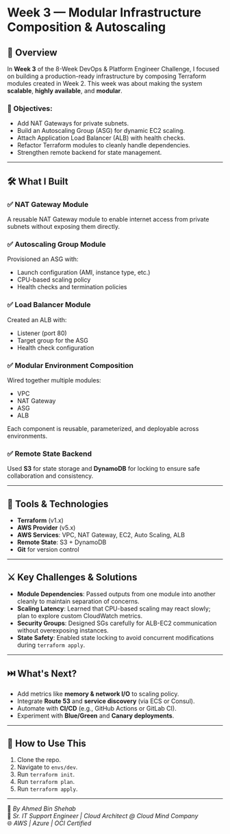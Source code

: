 # Week 3 — Modular Infrastructure Composition & Autoscaling

## 🚀 Overview

In **Week 3** of the 8-Week DevOps & Platform Engineer Challenge, I focused on building a production-ready infrastructure by composing Terraform modules created in Week 2. This week was about making the system **scalable**, **highly available**, and **modular**.

### 🔑 Objectives:
- Add NAT Gateways for private subnets.
- Build an Autoscaling Group (ASG) for dynamic EC2 scaling.
- Attach Application Load Balancer (ALB) with health checks.
- Refactor Terraform modules to cleanly handle dependencies.
- Strengthen remote backend for state management.

---

## 🛠️ What I Built

### ✅ NAT Gateway Module
A reusable NAT Gateway module to enable internet access from private subnets without exposing them directly.

### ✅ Autoscaling Group Module
Provisioned an ASG with:
- Launch configuration (AMI, instance type, etc.)
- CPU-based scaling policy
- Health checks and termination policies

### ✅ Load Balancer Module
Created an ALB with:
- Listener (port 80)
- Target group for the ASG
- Health check configuration

### ✅ Modular Environment Composition
Wired together multiple modules:
- VPC
- NAT Gateway
- ASG
- ALB

Each component is reusable, parameterized, and deployable across environments.

### ✅ Remote State Backend
Used **S3** for state storage and **DynamoDB** for locking to ensure safe collaboration and consistency.

---

## 🔧 Tools & Technologies

- **Terraform** (v1.x)
- **AWS Provider** (v5.x)
- **AWS Services**: VPC, NAT Gateway, EC2, Auto Scaling, ALB
- **Remote State**: S3 + DynamoDB
- **Git** for version control

---

## ⚔️ Key Challenges & Solutions

- **Module Dependencies**: Passed outputs from one module into another cleanly to maintain separation of concerns.
- **Scaling Latency**: Learned that CPU-based scaling may react slowly; plan to explore custom CloudWatch metrics.
- **Security Groups**: Designed SGs carefully for ALB-EC2 communication without overexposing instances.
- **State Safety**: Enabled state locking to avoid concurrent modifications during `terraform apply`.

---

## ⏭️ What's Next?

- Add metrics like **memory & network I/O** to scaling policy.
- Integrate **Route 53** and **service discovery** (via ECS or Consul).
- Automate with **CI/CD** (e.g., GitHub Actions or GitLab CI).
- Experiment with **Blue/Green** and **Canary deployments**.

---

## 📌 How to Use This

1. Clone the repo.
2. Navigate to `envs/dev`.
3. Run `terraform init`.
4. Run `terraform plan`.
5. Run `terraform apply`.

---

📍 *By Ahmed Bin Shehab*  
💼 *Sr. IT Support Engineer | Cloud Architect @ Cloud Mind Company*  
🌐 *AWS | Azure | OCI Certified*
